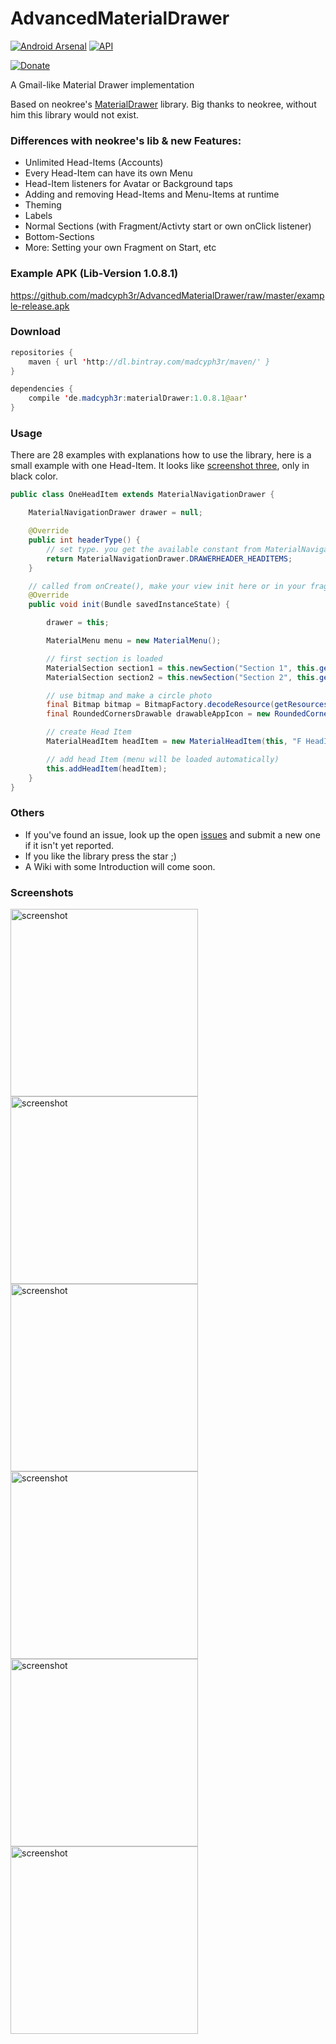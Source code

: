 AdvancedMaterialDrawer
======================

[![Android Arsenal](https://img.shields.io/badge/Android%20Arsenal-AdvancedMaterialDrawer-brightgreen.svg?style=flat)](http://android-arsenal.com/details/1/1617) [![API](https://img.shields.io/badge/API-10%2B-brightgreen.svg?style=flat)](https://android-arsenal.com/api?level=10)

[![Donate](https://www.paypalobjects.com/en_GB/i/btn/btn_donate_LG.gif)](https://www.paypal.com/cgi-bin/webscr?cmd=_s-xclick&hosted_button_id=FXXJENAV99CNQ)

A Gmail-like Material Drawer implementation 

Based on neokree's [MaterialDrawer](https://github.com/neokree/MaterialNavigationDrawer) library.
Big thanks to neokree, without him this library would not exist.


### Differences with neokree's lib & new Features:
- Unlimited Head-Items (Accounts)
- Every Head-Item can have its own Menu
- Head-Item listeners for Avatar or Background taps
- Adding and removing Head-Items and Menu-Items at runtime
- Theming
- Labels
- Normal Sections (with Fragment/Activty start or own onClick listener)
- Bottom-Sections
- More: Setting your own Fragment on Start, etc

### Example APK (Lib-Version 1.0.8.1) 
https://github.com/madcyph3r/AdvancedMaterialDrawer/raw/master/example-release.apk

### Download
```java
repositories {
    maven { url 'http://dl.bintray.com/madcyph3r/maven/' }
}

dependencies {
    compile 'de.madcyph3r:materialDrawer:1.0.8.1@aar'
}
```

### Usage
There are 28 examples with explanations how to use the library, here is a small example with one Head-Item. It looks like [screenshot three](https://raw.githubusercontent.com/madcyph3r/AdvancedMaterialDrawer/master/Screenshot_3.png), only in black color.

```java
public class OneHeadItem extends MaterialNavigationDrawer {

    MaterialNavigationDrawer drawer = null;

    @Override
    public int headerType() {
        // set type. you get the available constant from MaterialNavigationDrawer class
        return MaterialNavigationDrawer.DRAWERHEADER_HEADITEMS;
    }

    // called from onCreate(), make your view init here or in your fragment.
    @Override
    public void init(Bundle savedInstanceState) {

        drawer = this;

        MaterialMenu menu = new MaterialMenu();

        // first section is loaded
        MaterialSection section1 = this.newSection("Section 1", this.getResources().getDrawable(R.drawable.ic_favorite_black_36dp), new FragmentIndex(), false, menu);
        MaterialSection section2 = this.newSection("Section 2", this.getResources().getDrawable(R.drawable.ic_list_black_36dp), new FragmentIndex(), false, menu);

        // use bitmap and make a circle photo
        final Bitmap bitmap = BitmapFactory.decodeResource(getResources(), R.drawable.app_drawer_icon);
        final RoundedCornersDrawable drawableAppIcon = new RoundedCornersDrawable(getResources(), bitmap);

        // create Head Item
        MaterialHeadItem headItem = new MaterialHeadItem(this, "F HeadItem", "F Subtitle", drawableAppIcon, R.drawable.mat5, menu, 0);

        // add head Item (menu will be loaded automatically)
        this.addHeadItem(headItem);
    }
}
```

### Others
- If you've found an issue, look up the open [issues](https://github.com/madcyph3r/AdvancedMaterialDrawer/issues) and submit a new one if it isn't yet reported.
- If you like the library press the star ;)
- A Wiki with some Introduction will come soon.

### Screenshots
<img src="https://github.com/madcyph3r/AdvancedMaterialDrawer/blob/master/Screenshot_1.png" alt="screenshot" width="300px" height="auto" />
<img src="https://github.com/madcyph3r/AdvancedMaterialDrawer/blob/master/Screenshot_2.png" alt="screenshot" width="300px" height="auto" />
<img src="https://github.com/madcyph3r/AdvancedMaterialDrawer/blob/master/Screenshot_3.png" alt="screenshot" width="300px" height="auto" />
<img src="https://github.com/madcyph3r/AdvancedMaterialDrawer/blob/master/Screenshot_4.png" alt="screenshot" width="300px" height="auto" />
<img src="https://github.com/madcyph3r/AdvancedMaterialDrawer/blob/master/Screenshot_5.png" alt="screenshot" width="300px" height="auto" />
<img src="https://github.com/madcyph3r/AdvancedMaterialDrawer/blob/master/Screenshot_6.png" alt="screenshot" width="300px" height="auto" />

